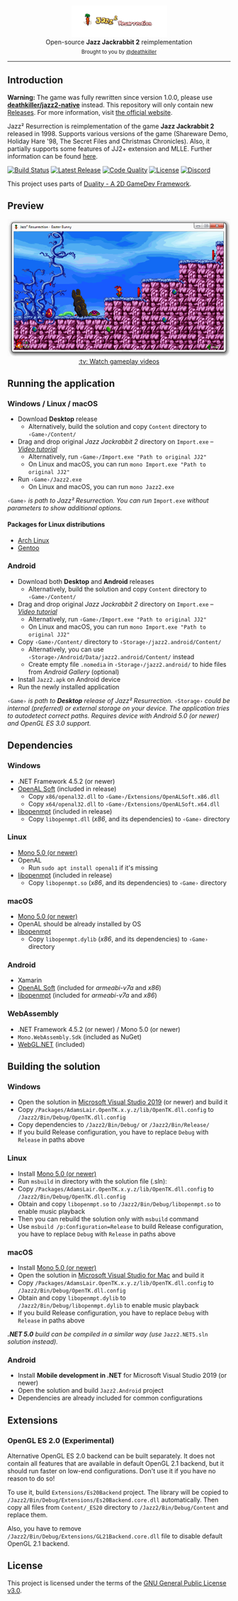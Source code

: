 <div align="center">
    <a href="https://github.com/deathkiller/jazz2"><img src="https://raw.githubusercontent.com/deathkiller/jazz2/master/Docs/Logo.gif" alt="Jazz² Resurrection" title="Jazz² Resurrection"></a>
</div>

<div align="center">
    Open-source <strong>Jazz Jackrabbit 2</strong> reimplementation
</div>

<div align="center">
  <sub>
    Brought to you by <a href="https://github.com/deathkiller">@deathkiller</a>
  </sub>
</div>
<hr/>


## Introduction
**Warning:** The game was fully rewritten since version 1.0.0, please use **[deathkiller/jazz2-native](https://github.com/deathkiller/jazz2-native)** instead. This repository will only contain new [Releases](https://github.com/deathkiller/jazz2/releases). For more information, visit [the official website](http://deat.tk/jazz2/).

Jazz² Resurrection is reimplementation of the game **Jazz Jackrabbit 2** released in 1998. Supports various versions of the game (Shareware Demo, Holiday Hare '98, The Secret Files and Christmas Chronicles). Also, it partially supports some features of JJ2+ extension and MLLE. Further information can be found [here](http://deat.tk/jazz2/).

[![Build Status](https://img.shields.io/appveyor/ci/deathkiller/jazz2/master.svg?logo=data:image/svg+xml;base64,PHN2ZyB4bWxucz0iaHR0cDovL3d3dy53My5vcmcvMjAwMC9zdmciIHZpZXdCb3g9IjAgMCAyNCAyNCI+PHBhdGggZmlsbD0iI2ZmZmZmZiIgZD0iTTI0IDIuNXYxOUwxOCAyNCAwIDE4LjV2LS41NjFsMTggMS41NDVWMHpNMSAxMy4xMTFMNC4zODUgMTAgMSA2Ljg4OWwxLjQxOC0uODI3TDUuODUzIDguNjUgMTIgM2wzIDEuNDU2djExLjA4OEwxMiAxN2wtNi4xNDctNS42NS0zLjQzNCAyLjU4OXpNNy42NDQgMTBMMTIgMTMuMjgzVjYuNzE3eiI+PC9wYXRoPjwvc3ZnPg==)](https://ci.appveyor.com/project/deathkiller/jazz2)
[![Latest Release](https://img.shields.io/github/v/tag/deathkiller/jazz2?label=release)](https://github.com/deathkiller/jazz2/releases)
[![Code Quality](https://img.shields.io/codacy/grade/7ef344d34def41a9b36e4a083f8b9542.svg?logo=codacy&logoColor=ffffff)](https://www.codacy.com/app/deathkiller/jazz2)
[![License](https://img.shields.io/github/license/deathkiller/jazz2.svg)](https://github.com/deathkiller/jazz2/blob/master/LICENSE)
[![Discord](https://img.shields.io/discord/355651795390955520.svg?color=839ef7&label=chat&logo=discord&logoColor=ffffff&labelColor=586eb5)](https://discord.gg/Y7SBvkD)

This project uses parts of [Duality - A 2D GameDev Framework](https://www.duality2d.net/).


## Preview
<div align="center">
    <img src="https://raw.githubusercontent.com/deathkiller/jazz2/master/Docs/Screen2.gif" alt="Preview">
</div>

<div align="center"><a href="https://www.youtube.com/playlist?list=PLfrN-pyVL7k6n2VJF197F0yVOZq4EPTsP">:tv: Watch gameplay videos</a></div>


## Running the application
### Windows / Linux / macOS
* Download **Desktop** release
  * Alternatively, build the solution and copy `Content` directory to `‹Game›/Content/`
* Drag and drop original *Jazz Jackrabbit 2* directory on `Import.exe` – [*Video tutorial*](https://youtu.be/ibUn20raRMo)
  * Alternatively, run `‹Game›/Import.exe "Path to original JJ2"`
  * On Linux and macOS, you can run `mono Import.exe "Path to original JJ2"`
* Run `‹Game›/Jazz2.exe`
  * On Linux and macOS, you can run `mono Jazz2.exe`

`‹Game›` *is path to Jazz² Resurrection. You can run* `Import.exe` *without parameters to show additional options.*

#### Packages for Linux distributions
* [Arch Linux](https://aur.archlinux.org/packages/jazz2-bin/)
* [Gentoo](https://packages.gentoo.org/packages/games-arcade/jazz2)

### Android
* Download both **Desktop** and **Android** releases
  * Alternatively, build the solution and copy `Content` directory to `‹Game›/Content/`
* Drag and drop original *Jazz Jackrabbit 2* directory on `Import.exe` – [*Video tutorial*](https://youtu.be/ibUn20raRMo)
  * Alternatively, run `‹Game›/Import.exe "Path to original JJ2"`
  * On Linux and macOS, you can run `mono Import.exe "Path to original JJ2"`
* Copy `‹Game›/Content/` directory to `‹Storage›/jazz2.android/Content/`
  * Alternatively, you can use `‹Storage›/Android/Data/jazz2.android/Content/` instead
  * Create empty file `.nomedia` in `‹Storage›/jazz2.android/` to hide files from *Android Gallery* (optional)
* Install `Jazz2.apk` on Android device
* Run the newly installed application

`‹Game›` *is path to **Desktop** release of Jazz² Resurrection.* `‹Storage›` *could be internal (preferred) or external storage on your device. The application tries to autodetect correct paths.*
*Requires device with Android 5.0 (or newer) and OpenGL ES 3.0 support.*


## Dependencies
### Windows
* .NET Framework 4.5.2 (or newer)
* [OpenAL Soft](https://github.com/opentk/opentk-dependencies) (included in release)
  * Copy `x86/openal32.dll` to `‹Game›/Extensions/OpenALSoft.x86.dll`
  * Copy `x64/openal32.dll` to `‹Game›/Extensions/OpenALSoft.x64.dll`
* [libopenmpt](https://lib.openmpt.org/libopenmpt/download/) (included in release)
  * Copy `libopenmpt.dll` (*x86*, and its dependencies) to `‹Game›` directory

### Linux
* [Mono 5.0 (or newer)](http://www.mono-project.com/download/#download-lin)
* OpenAL
  * Run `sudo apt install openal1` if it's missing
* [libopenmpt](https://lib.openmpt.org/libopenmpt/download/) (included in release)
  * Copy `libopenmpt.so` (*x86*, and its dependencies) to `‹Game›` directory

### macOS
* [Mono 5.0 (or newer)](http://www.mono-project.com/download/#download-mac)
* OpenAL should be already installed by OS
* [libopenmpt](https://lib.openmpt.org/libopenmpt/)
  * Copy `libopenmpt.dylib` (*x86*, and its dependencies) to `‹Game›` directory

### Android
* Xamarin
* [OpenAL Soft](https://github.com/kcat/openal-soft) (included for *armeabi-v7a* and *x86*)
* [libopenmpt](https://lib.openmpt.org/libopenmpt/download/) (included for *armeabi-v7a* and *x86*)

### WebAssembly
* .NET Framework 4.5.2 (or newer) / Mono 5.0 (or newer)
* `Mono.WebAssembly.Sdk` (included as NuGet)
* [WebGL.NET](https://github.com/WaveEngine/WebGL.NET) (included)

## Building the solution
### Windows
* Open the solution in [Microsoft Visual Studio 2019](https://www.visualstudio.com/) (or newer) and build it
* Copy `/Packages/AdamsLair.OpenTK.x.y.z/lib/OpenTK.dll.config` to `/Jazz2/Bin/Debug/OpenTK.dll.config`
* Copy dependencies to `/Jazz2/Bin/Debug/` or `/Jazz2/Bin/Release/`
* If you build Release configuration, you have to replace `Debug` with `Release` in paths above

### Linux
* Install [Mono 5.0 (or newer)](http://www.mono-project.com/download/#download-lin)
* Run `msbuild` in directory with the solution file (.sln):
* Copy `/Packages/AdamsLair.OpenTK.x.y.z/lib/OpenTK.dll.config` to `/Jazz2/Bin/Debug/OpenTK.dll.config`
* Obtain and copy `libopenmpt.so` to `/Jazz2/Bin/Debug/libopenmpt.so` to enable music playback
* Then you can rebuild the solution only with `msbuild` command
* Use `msbuild /p:Configuration=Release` to build Release configuration, you have to replace `Debug` with `Release` in paths above

### macOS
* Install [Mono 5.0 (or newer)](http://www.mono-project.com/download/#download-mac)
* Open the solution in [Microsoft Visual Studio for Mac](https://www.visualstudio.com/vs/visual-studio-mac/) and build it
* Copy `/Packages/AdamsLair.OpenTK.x.y.z/lib/OpenTK.dll.config` to `/Jazz2/Bin/Debug/OpenTK.dll.config`
* Obtain and copy `libopenmpt.dylib` to `/Jazz2/Bin/Debug/libopenmpt.dylib` to enable music playback
* If you build Release configuration, you have to replace `Debug` with `Release` in paths above

***.NET 5.0** build can be compiled in a similar way (use* `Jazz2.NET5.sln` *solution instead).*

### Android
* Install **Mobile development in .NET** for Microsoft Visual Studio 2019 (or newer)
* Open the solution and build `Jazz2.Android` project
* Dependencies are already included for common configurations


## Extensions
### OpenGL ES 2.0 (Experimental)
Alternative OpenGL ES 2.0 backend can be built separately. It does not contain all features
that are available in default OpenGL 2.1 backend, but it should run faster on low-end configurations.
Don't use it if you have no reason to do so!

To use it, build `Extensions/Es20Backend` project. The library will be copied to
`/Jazz2/Bin/Debug/Extensions/Es20Backend.core.dll` automatically.
Then copy all files from `Content/_ES20` directory to `/Jazz2/Bin/Debug/Content` and replace them.

Also, you have to remove `/Jazz2/Bin/Debug/Extensions/GL21Backend.core.dll` file to disable default OpenGL 2.1 backend.


## License
This project is licensed under the terms of the [GNU General Public License v3.0](./LICENSE).